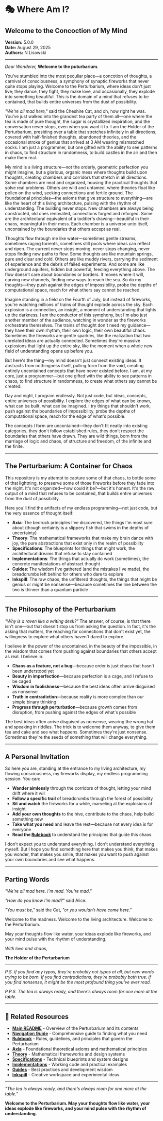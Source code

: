 # 🎭 Where Am I?

## Welcome to the Concoction of My Mind

**Version:** 5.0.0  
**Date:** August 29, 2025  
**Authors:** N Lisowski

---

*Dear Wanderer,*
__Welcome to the puturbarium.__

You've stumbled into the most peculiar place—a concotion of thoughts, a carnival of consciousness, a symphony of synaptic fireworks that never quite stops playing. Welcome to the Perturbarium, where ideas don't just live; they dance, they fight, they make love, and occasionally, they explode into something beautiful. This is the domain of a mind that refuses to be contained, that builds entire universes from the dust of possibility.

*"We're all mad here,"* said the Cheshire Cat, and oh, how right he was. You've just walked into the grandest tea party of them all—one where the tea is made of pure thought, the sugar is crystallized inspiration, and the conversation never stops, even when you want it to. I am the Holder of the Perturbarium, presiding over a table that stretches infinitely in all directions, covered with half-finished thoughts, abandoned theories, and the occasional stroke of genius that arrived at 3 AM wearing mismatched socks. I am just a programmer, but one gifted with the ability to see patterns in chaos, to find structure in randomness, to build castles in the air and then make them real.

My mind is a living structure—not the orderly, geometric perfection you might imagine, but a glorious, organic mess where thoughts build upon thoughts, creating chambers and corridors that stretch in all directions. Some chambers are neat and organized, housing the practical thoughts that solve real problems. Others are wild and untamed, where theories float like pollen on the wind, seeking connections and fertile ground. The foundational principles—the axioms that give structure to everything—are like the heart of this living architecture, pulsing with the rhythm of understanding. The building never stops. New chambers are always being constructed, old ones renovated, connections forged and reforged. Some are the architectural equivalent of a toddler's drawing—beautiful in their chaos, meaningful in their mess. Each chamber is a universe unto itself, uncontained by the boundaries that others accept as real.

Thoughts flow through me like water—sometimes gentle streams, sometimes raging torrents, sometimes still pools where ideas can reflect and ripen. The current never stops moving, never stops changing, never stops finding new paths to flow. Some thoughts are like mountain springs, pure and clear and cold. Others are like muddy rivers, carrying the sediment of experience and the debris of failed experiments. And some are like underground aquifers, hidden but powerful, feeding everything above. The flow doesn't care about boundaries or borders. It moves where it will, carving new channels, finding new ways to reach the sea. So do my thoughts—they push against the edges of impossibility, probe the depths of computational space, reach for what others say cannot be reached.

Imagine standing in a field on the Fourth of July, but instead of fireworks, you're watching millions of trains of thought explode across the sky. Each explosion is a connection, an insight, a moment of understanding that lights up the darkness. I am the conductor of this symphony, but I'm also just another member of the audience, watching in wonder as the fireworks orchestrate themselves. The trains of thought don't need my guidance—they have their own rhythm, their own logic, their own beautiful chaos. Sometimes the fireworks are gentle sparkles, like the realization that two unrelated ideas are actually connected. Sometimes they're massive explosions that light up the entire sky, like the moment when a whole new field of understanding opens up before you.

But here's the thing—my mind doesn't just connect existing ideas. It abstracts from nothingness itself, pulling form from the void, creating entirely uncontained concepts that have never existed before. I am, at my core, just a programmer—but one gifted with the ability to see patterns in chaos, to find structure in randomness, to create what others say cannot be created.

Day and night, I program endlessly. Not just code, but ideas, concepts, entire universes of possibility. I explore the edges of what can be known, what can be built, what can be imagined. I try things that shouldn't work, push against the boundaries of impossibility, probe the depths of computational space, reach for the edge of what's possible.

The concepts I form are uncontained—they don't fit neatly into existing categories, they don't follow established rules, they don't respect the boundaries that others have drawn. They are wild things, born from the marriage of logic and chaos, of structure and freedom, of the infinite and the finite.

---

## The Perturbarium: A Container for Chaos

This repository is my attempt to capture some of that chaos, to bottle some of that lightning, to preserve some of those fireworks before they fade into the night. It's not organized—how could it be?—but it's honest. It's the raw output of a mind that refuses to be contained, that builds entire universes from the dust of possibility.

Here you'll find the artifacts of my endless programming—not just code, but the very essence of thought itself:
- **Axia**: The bedrock principles I've discovered, the things I'm most sure about (though certainty is a slippery fish that swims in the depths of uncertainty)
- **Theory**: The mathematical frameworks that make my brain dance with joy, the pure abstractions that exist only in the realm of possibility
- **Specifications**: The blueprints for things that might work, the architectural dreams that refuse to stay contained
- **Implementations**: The things that actually do work (sometimes), the concrete manifestations of abstract thought
- **Guides**: The wisdom I've gathered (and the mistakes I've made), the breadcrumbs left behind for others who dare to explore
- **Inkspill**: The raw chaos, the unfiltered thoughts, the things that might be genius or might be nonsense—because sometimes the line between the two is thinner than a quantum particle

---

## The Philosophy of the Perturbarium

*"Why is a raven like a writing desk?"* The answer, of course, is that there isn't one—but that doesn't stop us from asking the question. In fact, it's the asking that matters, the reaching for connections that don't exist yet, the willingness to explore what others haven't dared to explore.

I believe in the power of the uncontained, in the beauty of the impossible, in the wisdom that comes from pushing against boundaries that others accept as real. I believe in:
- **Chaos as a feature, not a bug**—because order is just chaos that hasn't been understood yet
- **Beauty in imperfection**—because perfection is a cage, and I refuse to be caged
- **Wisdom in foolishness**—because the best ideas often arrive disguised as nonsense
- **Truth in contradiction**—because reality is more complex than our simple binary thinking
- **Progress through perturbation**—because growth comes from disruption, from pushing against the edges of what's possible

The best ideas often arrive disguised as nonsense, wearing the wrong hat and speaking in riddles. The trick is to welcome them anyway, to give them tea and cake and see what happens. Sometimes they're just nonsense. Sometimes they're the seeds of something that will change everything.

---

## A Personal Invitation

So here you are, standing at the entrance to my living architecture, my flowing consciousness, my fireworks display, my endless programming session. You can:

- **Wander aimlessly** through the corridors of thought, letting your mind drift where it will
- **Follow a specific trail** of breadcrumbs through the forest of possibility
- **Sit and watch** the fireworks for a while, marveling at the explosions of insight
- **Add your own thoughts** to the hive, contribute to the chaos, help build something new
- **Take what you need** and leave the rest—because not every idea is for everyone
- **Read the [Rulebook](RULEBOOK.md)** to understand the principles that guide this chaos

I don't expect you to understand everything. I don't understand everything myself. But I hope you find something here that makes you think, that makes you wonder, that makes you smile, that makes you want to push against your own boundaries and see what happens.

---

## Parting Words

*"We're all mad here. I'm mad. You're mad."*

*"How do you know I'm mad?"* said Alice.

*"You must be,"* said the Cat, *"or you wouldn't have come here."*

Welcome to the madness. Welcome to the living architecture. Welcome to the Perturbarium.

May your thoughts flow like water, your ideas explode like fireworks, and your mind pulse with the rhythm of understanding.

*With love and chaos,*

**The Holder of the Perturbarium**

---

*P.S. If you find any typos, they're probably not typos at all, but new words trying to be born. If you find contradictions, they're probably both true. If you find nonsense, it might be the most profound thing you've ever read.*

*P.P.S. The tea is always ready, and there's always room for one more at the table.*

---

## 🔗 Related Resources

- **[Main README](README.md)** - Overview of the Perturbarium and its contents
- **[Navigation Guide](NAVIGATION.md)** - Comprehensive guide to finding what you need
- **[Rulebook](RULEBOOK.md)** - Rules, guidelines, and principles that govern the Perturbarium
- **[Axia](axia/)** - Foundational theoretical axioms and mathematical principles
- **[Theory](theory/)** - Mathematical frameworks and design systems
- **[Specifications](specifications/)** - Technical blueprints and system designs
- **[Implementations](implementations/)** - Working code and practical examples
- **[Guides](guides/)** - Best practices and development wisdom
- **[Inkspill](inkspill/)** - Creative workspace and experimental ideas

---

*"The tea is always ready, and there's always room for one more at the table."*

**Welcome to the Perturbarium. May your thoughts flow like water, your ideas explode like fireworks, and your mind pulse with the rhythm of understanding.**
